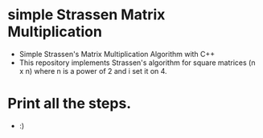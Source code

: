 # simple Strassen Matrix Multiplication
+ Simple Strassen's Matrix Multiplication Algorithm with C++
+ This repository implements Strassen's algorithm for square matrices (n x n) where n is a power of 2 and i set it on 4.
# Print all the steps.
+ :)
